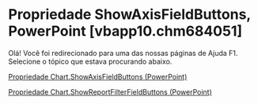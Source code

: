 
# Propriedade ShowAxisFieldButtons, PowerPoint [vbapp10.chm684051]

Olá! Você foi redirecionado para uma das nossas páginas de Ajuda F1. Selecione o tópico que estava procurando abaixo.

[Propriedade Chart.ShowAxisFieldButtons (PowerPoint)](http://msdn.microsoft.com/library/35c5f51c-fe2c-3448-d07d-327289d66a49%28Office.15%29.aspx)

[Propriedade Chart.ShowReportFilterFieldButtons (PowerPoint)](http://msdn.microsoft.com/library/a254a18b-466a-bee4-772e-3352dc27249b%28Office.15%29.aspx)

